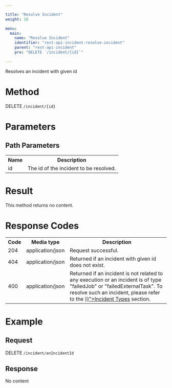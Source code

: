 ```yaml
---

title: "Resolve Incident"
weight: 10

menu:
  main:
    name: "Resolve Incident"
    identifier: "rest-api-incident-resolve-incident"
    parent: "rest-api-incident"
    pre: "DELETE `/incident/{id}`"

---
```



Resolves an incident with given id


# Method

DELETE `/incident/{id}`


# Parameters

## Path Parameters

<table class="table table-striped">
  <tr>
    <th>Name</th>
    <th>Description</th>
  </tr>
  <tr>
    <td>id</td>
    <td>The id of the incident to be resolved.</td>
  </tr>
</table>

# Result

This method returns no content.

# Response Codes

<table class="table table-striped">
  <tr>
    <th>Code</th>
    <th>Media type</th>
    <th>Description</th>
  </tr>
  <tr>
    <td>204</td>
    <td>application/json</td>
    <td>Request successful.</td>
  </tr>
  <tr>
    <td>404</td>
    <td>application/json</td>
    <td>Returned if an incident with given id does not exist.</td>
  </tr>
  <tr>
    <td>400</td>
    <td>application/json</td>
    <td>Returned if an incident is not related to any execution or an incident is of type "failedJob" or "failedExternalTask". To resolve such an incident, please refer to the <a href="{{< relref "user-guide/process-engine/incidents.md#incident-types">}}">Incident Types</a> section.</td>
  </tr>
</table>

# Example

## Request

DELETE `/incident/anIncidentId`

## Response

No content
